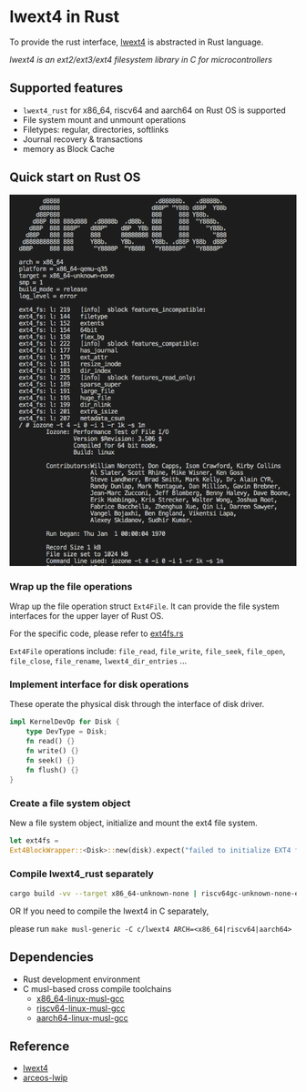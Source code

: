 # lwext4 in Rust
To provide the rust interface, [lwext4](https://github.com/gkostka/lwext4.git) is abstracted in Rust language.

_lwext4 is an ext2/ext3/ext4 filesystem library in C for microcontrollers_

## Supported features

* `lwext4_rust` for x86_64, riscv64 and aarch64 on Rust OS is supported
* File system mount and unmount operations
* Filetypes: regular, directories, softlinks
* Journal recovery & transactions
* memory as Block Cache

## Quick start on Rust OS
![rust on arceos/starry](doc/pic/image.png)

### Wrap up the file operations
Wrap up the file operation struct `Ext4File`.
It can provide the file system interfaces for the upper layer of Rust OS.

For the specific code, please refer to [ext4fs.rs](https://github.com/elliott10/arceos/blob/ext4-starry-x86_64/modules/axfs/src/fs/ext4fs.rs)

`Ext4File` operations include: `file_read`, `file_write`, `file_seek`, `file_open`, `file_close`, `file_rename`, `lwext4_dir_entries` ...

### Implement interface for disk operations
These operate the physical disk through the interface of disk driver.

``` rust
impl KernelDevOp for Disk {
    type DevType = Disk;
    fn read() {}
    fn write() {}
    fn seek() {}
    fn flush() {}
}
```

### Create a file system object
New a file system object, initialize and mount the ext4 file system.

``` rust
let ext4fs = 
Ext4BlockWrapper::<Disk>::new(disk).expect("failed to initialize EXT4 filesystem");
```

### Compile lwext4_rust separately

``` sh
cargo build -vv --target x86_64-unknown-none | riscv64gc-unknown-none-elf | aarch64-unknown-none-softfloat
```
OR If you need to compile the lwext4 in C separately, 

please run `make musl-generic -C c/lwext4 ARCH=<x86_64|riscv64|aarch64>`

## Dependencies
* Rust development environment
* C musl-based cross compile toolchains
	- [x86_64-linux-musl-gcc](https://musl.cc/x86_64-linux-musl-cross.tgz)
	- [riscv64-linux-musl-gcc](https://musl.cc/riscv64-linux-musl-cross.tgz)
	- [aarch64-linux-musl-gcc](https://musl.cc/aarch64-linux-musl-cross.tgz)

## Reference

<!-- ![lwext4](https://cloud.githubusercontent.com/assets/8606098/11697327/68306d88-9eb9-11e5-8807-81a2887f077e.png) -->
* [lwext4](https://github.com/gkostka/lwext4.git)
* [arceos-lwip](https://github.com/Centaurus99/arceos-lwip.git)
